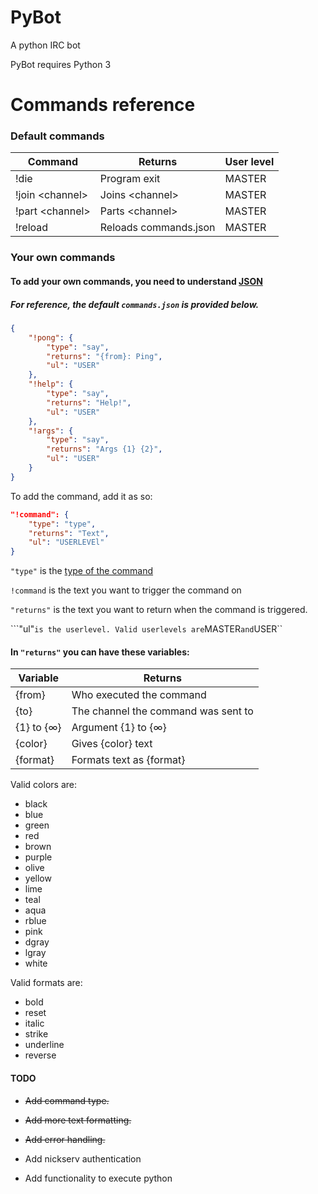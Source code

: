 # PyBot
A python IRC bot

PyBot requires Python 3

# Commands reference

### Default commands

| Command | Returns | User level |
|---------|---------|------------|
|!die     | Program exit | MASTER|
|!join &lt;channel&gt; | Joins &lt;channel&gt;| MASTER|
|!part &lt;channel&gt; | Parts &lt;channel&gt;| MASTER|
|!reload  | Reloads commands.json | MASTER |

### Your own commands

#### To add your own commands, you need to understand [JSON](http://json.org)

##### For reference, the default ``commands.json`` is provided below.
```json
{
	"!pong": {
		"type": "say",
		"returns": "{from}: Ping",
		"ul": "USER"
	},
	"!help": {
		"type": "say",
		"returns": "Help!",
		"ul": "USER"
	},
	"!args": {
		"type": "say",
		"returns": "Args {1} {2}",
		"ul": "USER"
	}
}
```

To add the command, add it as so:

```json
"!command": {
	"type": "type",
	"returns": "Text",
	"ul": "USERLEVEl"
}
```

``"type"`` is the [type of the command](https://github.com/Sven65/PyBot/wiki/command_type)

``!command`` is the text you want to trigger the command on

``"returns"`` is the text you want to return when the command is triggered.

```"ul"`` is the userlevel. Valid userlevels are ``MASTER`` and ``USER``
 
#### In ``"returns"`` you can have these variables:

| Variable | Returns |
|----------|---------|
| {from}   | Who executed the command |
| {to}     | The channel the command was sent to |
| {1} to {&#8734;} | Argument {1} to {&#8734;} |
| {color} | Gives {color} text|
| {format}| Formats text as {format} |

Valid colors are:

* black
* blue
* green
* red
* brown
* purple
* olive
* yellow
* lime
* teal
* aqua
* rblue
* pink
* dgray
* lgray
* white

Valid formats are:

* bold
* reset
* italic
* strike
* underline
* reverse


#### TODO

* ~~Add command type.~~

* ~~Add more text formatting.~~
* ~~Add error handling.~~
* Add nickserv authentication
* Add functionality to execute python
